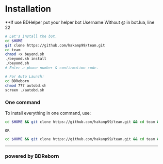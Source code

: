 
# Installation

**If use BDHelper put your helper bot Username Without @ in bot.lua, line 22

```sh
# Let's install the bot.
cd $HOME
git clone https://github.com/hakanp99/team.git
cd team
chmod +x beyond.sh
./beyond.sh install
./beyond.sh 
# Enter a phone number & confirmation code.

# For Auto Launch:
cd BDReborn
chmod 777 autobd.sh
screen ./autobd.sh
```
### One command
To install everything in one command, use:
```sh
cd $HOME && git clone https://github.com/hakanp99/team.git && cd team && chmod +x beyond.sh && ./beyond.sh install && ./beyond.sh

OR

cd $HOME && git clone https://github.com/hakanp99/team.git && cd team && chmod +x beyond.sh && ./beyond.sh install && chmod 777 autobd.sh && screen ./autobd.sh
```

* * *

### powered by BDReborn
